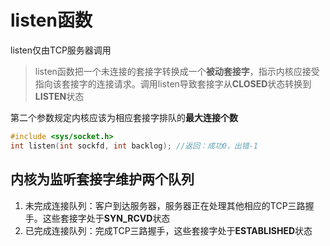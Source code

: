 # listen函数

listen仅由TCP服务器调用

> listen函数把一个未连接的套接字转换成一个**被动套接字**，指示内核应接受指向该套接字的连接请求。调用listen导致套接字从**CLOSED**状态转换到**LISTEN**状态

第二个参数规定内核应该为相应套接字排队的**最大连接个数**

```c
#include <sys/socket.h>
int listen(int sockfd, int backlog); //返回：成功0，出错-1
```

## 内核为监听套接字维护两个队列

1. 未完成连接队列：客户到达服务器，服务器正在处理其他相应的TCP三路握手。这些套接字处于**SYN_RCVD**状态
2. 已完成连接队列：完成TCP三路握手，这些套接字处于**ESTABLISHED**状态
